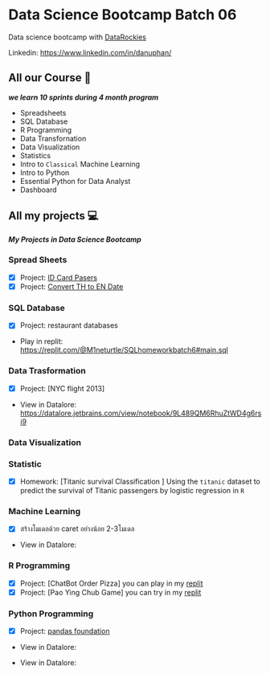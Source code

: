 # Data Science Bootcamp Batch 06 

Data science bootcamp with [DataRockies](https://datarockie.com/)  

Linkedin: https://www.linkedin.com/in/danuphan/

## All our Course 📃

_**we learn 10 sprints during 4 month program**_

- Spreadsheets
- SQL Database
- R Programming 
- Data Transfornation
- Data Visualization
- Statistics
- Intro to `Classical` Machine Learning
- Intro to  Python 
- Essential Python  for Data Analyst
- Dashboard

## All my projects 💻

_**My Projects in Data Science Bootcamp**_

### Spread Sheets
- [x] Project: [ID Card Pasers](https://docs.google.com/spreadsheets/d/1FY6n5yHvfuHMGTalU4MtG08E6kgRK3LO06Umvkjc-Dg/edit?usp=sharing)
- [x] Project: [Convert TH to EN Date](https://docs.google.com/spreadsheets/d/129ZwHLadRoTJXi13YHtaeiZ-Hsi8S9WS-pdpqL1PpZE/edit?usp=sharing)

### SQL Database
- [x] Project: restaurant databases
- Play in replit: https://replit.com/@M1neturtle/SQLhomeworkbatch6#main.sql

### Data Trasformation
- [x] Project: [NYC flight 2013]
- View in Datalore:  https://datalore.jetbrains.com/view/notebook/9L489QM6RhuZtWD4g6rsi9
### Data Visualization

### Statistic
- [x] Homework: [Titanic survival Classification ] Using the `titanic` dataset to predict the survival of Titanic passengers by logistic regression in `R`

### Machine Learning
- [x] สร้างโมเดลด้วย caret อย่างน้อย 2-3โมเดล 
- View in Datalore:  
### R Programming
- [x] Project: [ChatBot Order Pizza] you can play in my [replit](https://replit.com/@M1neturtle/Batch6PowYingChub#main.r)
- [x] Project: [Pao Ying Chub Game] you can try in my [replit](https://replit.com/@M1neturtle/Batch06ChatbotOrderingPizza#main.r)

### Python Programming
- [x] Project: [pandas foundation]()
- View in Datalore:  


- View in Datalore:  
